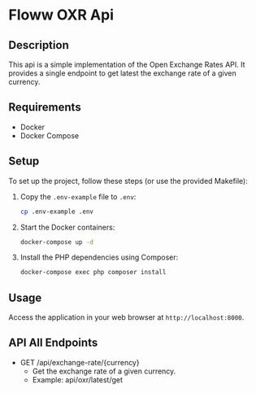 # Floww OXR Api

## Description
This api is a simple implementation of the Open Exchange Rates API.
It provides a single endpoint to get latest the exchange rate of a given currency.

## Requirements
- Docker
- Docker Compose

## Setup
To set up the project, follow these steps (or use the provided Makefile):

1. Copy the `.env-example` file to `.env`:
    ```sh
    cp .env-example .env
    ```

2. Start the Docker containers:
    ```sh
    docker-compose up -d
    ```

3. Install the PHP dependencies using Composer:
    ```sh
    docker-compose exec php composer install
    ```



## Usage
Access the application in your web browser at `http://localhost:8000`.


## API All Endpoints
- GET /api/exchange-rate/{currency}
    - Get the exchange rate of a given currency.
    - Example: api/oxr/latest/get
